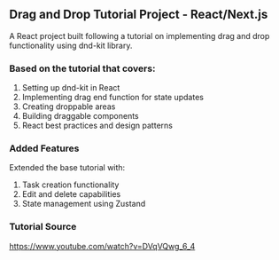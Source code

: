 ##  Drag and Drop Tutorial Project - React/Next.js

A React project built following a tutorial on implementing drag and drop functionality using dnd-kit library.
### Based on the tutorial that covers:

  1. Setting up dnd-kit in React
  2. Implementing drag end function for state updates
  3. Creating droppable areas
  4. Building draggable components
  5. React best practices and design patterns

### Added Features

Extended the base tutorial with:

1. Task creation functionality
2. Edit and delete capabilities
3. State management using Zustand

### Tutorial Source

https://www.youtube.com/watch?v=DVqVQwg_6_4
